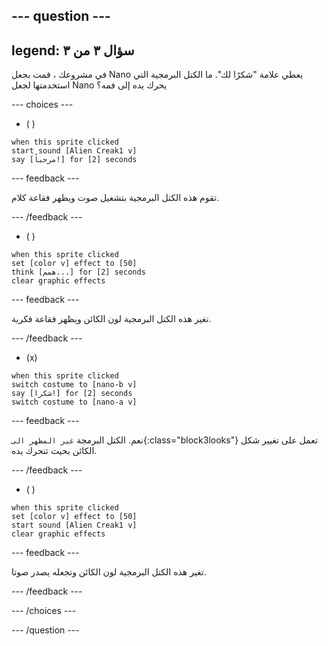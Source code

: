 
--- question ---
---
legend: سؤال ٣ من ٣
---

في مشروعك ، قمت بجعل Nano يعطي علامة "شكرًا لك". ما الكتل البرمجية التي استخدمتها لجعل Nano يحرك يده إلى فمه؟

--- choices ---

- ( )
```blocks3
when this sprite clicked
start sound [Alien Creak1 v]
say [مرحباً!] for [2] seconds 
```

  --- feedback ---

تقوم هذه الكتل البرمجية بتشغيل صوت ويظهر فقاعة كلام.

  --- /feedback ---

- ( )
```blocks3
when this sprite clicked
set [color v] effect to [50] 
think [همم...] for [2] seconds 
clear graphic effects 
```

  --- feedback ---

تغير هذه الكتل البرمجية لون الكائن ويظهر فقاعة فكرية.

  --- /feedback ---

- (x)
```blocks3
when this sprite clicked
switch costume to [nano-b v] 
say [شكرا!] for [2] seconds
switch costume to [nano-a v]
```

  --- feedback ---

نعم. الكتل البرمجة `غير المظهر الى`{:class="block3looks"} تعمل على تغيير شكل الكائن بحيث تتحرك يده.

  --- /feedback ---

- ( )
```blocks3
when this sprite clicked
set [color v] effect to [50]
start sound [Alien Creak1 v] 
clear graphic effects 
```

  --- feedback ---

تغير هذه الكتل البرمجية لون الكائن وتجعله يصدر صوتا.

  --- /feedback ---

--- /choices ---

--- /question ---
